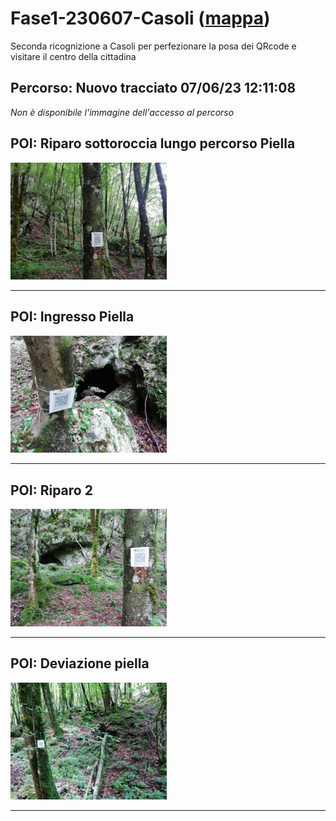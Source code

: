 # Fase1-230607-Casoli ([mappa](https://umap.openstreetmap.fr/it/map/fase1-230607-casoli_1041690?scaleControl=false&miniMap=false&scrollWheelZoom=false&zoomControl=true&editMode=disabled&moreControl=true&searchControl=null&tilelayersControl=null&embedControl=null&datalayersControl=true&onLoadPanel=none&captionBar=false&captionMenus=true))
Seconda ricognizione a Casoli per perfezionare la posa dei QRcode e visitare il centro della cittadina
## Percorso: Nuovo tracciato 07/06/23 12:11:08
*Non è disponibile l'immagine dell'accesso al percorso* 

## POI: Riparo sottoroccia lungo percorso Piella
[<img src='/vignettes/fbe987fb-8997-4d79-9af0-270972705c3c.jpg' width='250'/>](/vignettes/fbe987fb-8997-4d79-9af0-270972705c3c.jpg) 

****
## POI: Ingresso Piella
[<img src='/vignettes/03dc60a9-52ed-4096-b353-2cdf75d925bd.jpg' width='250'/>](/vignettes/03dc60a9-52ed-4096-b353-2cdf75d925bd.jpg) 

****
## POI: Riparo 2
[<img src='/vignettes/fb75f2f0-800b-41ab-a67c-9b345ae62a60.jpg' width='250'/>](/vignettes/fb75f2f0-800b-41ab-a67c-9b345ae62a60.jpg) 

****
## POI: Deviazione piella
[<img src='/vignettes/701140b5-961c-454d-a337-9f09380c8844.jpg' width='250'/>](/vignettes/701140b5-961c-454d-a337-9f09380c8844.jpg) 

****
